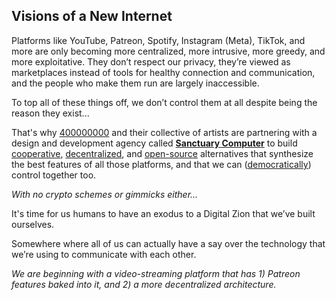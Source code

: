## Visions of a New Internet

Platforms like YouTube, Patreon, Spotify, Instagram (Meta), TikTok, and more are only becoming more centralized, more intrusive, more greedy, and more exploitative. They don’t respect our privacy, they’re viewed as marketplaces instead of tools for healthy connection and communication, and the people who make them run are largely inaccessible.

To top all of these things off, we don’t control them at all despite being the reason they exist...

That's why [400000000](https://400000000.co) and their collective of artists are partnering with a design and development agency called [**Sanctuary Computer**](https://www.sanctuary.computer) to build [cooperative](https://en.wikipedia.org/wiki/Platform_cooperative), [decentralized](https://en.wikipedia.org/wiki/Decentralization#Technological_decentralization), and [open-source](https://en.wikipedia.org/wiki/Open_source) alternatives that synthesize the best features of all those platforms, and that we can ([democratically](https://en.wikipedia.org/wiki/Direct_democracy)) control together too.

_With no crypto schemes or gimmicks either..._

It's time for us humans to have an exodus to a Digital Zion that we’ve built ourselves. 

Somewhere where all of us can actually have a say over the technology that we’re using to communicate with each other.

_We are beginning with a video-streaming platform that has 1) Patreon features baked into it, and 2) a more decentralized architecture._
